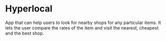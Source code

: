 # Hyperlocal

App that can help users to look for nearby shops for any particular items.
It lets the user compare the rates of the item and visit the nearest, cheapest and the best shop. 
